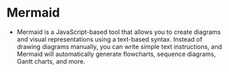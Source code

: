 # Mermaid

* Mermaid is a JavaScript-based tool that allows you to create diagrams and visual representations using a text-based 
syntax. Instead of drawing diagrams manually, you can write simple text instructions, and Mermaid will automatically 
generate flowcharts, sequence diagrams, Gantt charts, and more.


